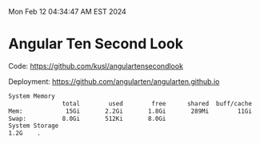 Mon Feb 12 04:34:47 AM EST 2024

# Angular Ten Second Look

Code: https://github.com/kusl/angulartensecondlook

Deployment: https://github.com/angularten/angularten.github.io

```bash
System Memory
               total        used        free      shared  buff/cache   available
Mem:            15Gi       2.2Gi       1.8Gi       289Mi        11Gi        13Gi
Swap:          8.0Gi       512Ki       8.0Gi
System Storage
1.2G	.
```
